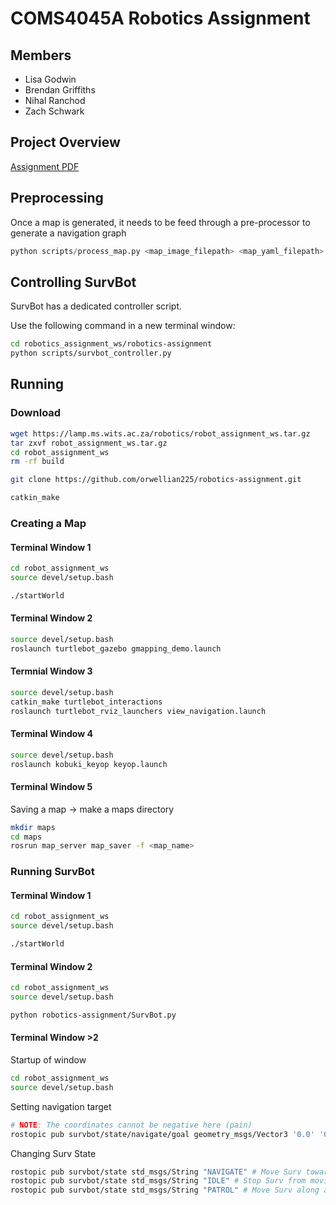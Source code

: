 # COMS4045A Robotics Assignment

## Members

* Lisa Godwin
* Brendan Griffiths
* Nihal Ranchod
* Zach Schwark


## Project Overview

[Assignment PDF](./assignment2024.pdf)

## Preprocessing

Once a map is generated, it needs to be feed through a pre-processor to generate a navigation graph

```python
python scripts/process_map.py <map_image_filepath> <map_yaml_filepath> <output_directory> <number_of_vertices> <number_of_neighbours>
```

## Controlling SurvBot

SurvBot has a dedicated controller script.

Use the following command in a new terminal window:
```bash
cd robotics_assignment_ws/robotics-assignment
python scripts/survbot_controller.py
```

## Running

### Download

```bash
wget https://lamp.ms.wits.ac.za/robotics/robot_assignment_ws.tar.gz
tar zxvf robot_assignment_ws.tar.gz
cd robot_assignment_ws
rm -rf build

git clone https://github.com/orwellian225/robotics-assignment.git

catkin_make
```

### Creating a Map

#### Terminal Window 1

```bash
cd robot_assignment_ws
source devel/setup.bash

./startWorld
```

#### Terminal Window 2

```bash
source devel/setup.bash
roslaunch turtlebot_gazebo gmapping_demo.launch
```

#### Termnial Window 3
```bash
source devel/setup.bash
catkin_make turtlebot_interactions
roslaunch turtlebot_rviz_launchers view_navigation.launch
```

#### Terminal Window 4
```bash
source devel/setup.bash
roslaunch kobuki_keyop keyop.launch
```

#### Terminal Window 5
Saving a map -> make a maps directory
```bash
mkdir maps
cd maps
rosrun map_server map_saver -f <map_name>
```

### Running SurvBot

#### Terminal Window 1

```bash
cd robot_assignment_ws
source devel/setup.bash

./startWorld
```

#### Terminal Window 2

```bash
cd robot_assignment_ws
source devel/setup.bash

python robotics-assignment/SurvBot.py
```

#### Terminal Window >2

Startup of window

```bash
cd robot_assignment_ws
source devel/setup.bash
```

Setting navigation target

```bash
# NOTE: The coordinates cannot be negative here (pain)
rostopic pub survbot/state/navigate/goal geometry_msgs/Vector3 '0.0' '0.0' '0.0'
```

Changing Surv State

```bash
rostopic pub survbot/state std_msgs/String "NAVIGATE" # Move Surv towards the 
rostopic pub survbot/state std_msgs/String "IDLE" # Stop Surv from moving
rostopic pub survbot/state std_msgs/String "PATROL" # Move Surv along a cycle in the graph
```